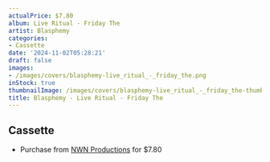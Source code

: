 ```yaml
---
actualPrice: $7.80
album: Live Ritual - Friday The
artist: Blasphemy
categories:
- Cassette
date: '2024-11-02T05:28:21'
draft: false
images:
- /images/covers/blasphemy-live_ritual_-_friday_the.png
inStock: true
thumbnailImage: /images/covers/blasphemy-live_ritual_-_friday_the-thumb.png
title: Blasphemy - Live Ritual - Friday The
---
```


## Cassette
* Purchase from [NWN Productions](http://shop.nwnprod.com/index.php?route=product/product&path=73&product_id=49411&sort=pd.name&order=ASC) for $7.80
